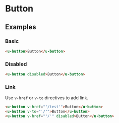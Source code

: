 # Button

## Examples
### Basic

``` html
<u-button>Button</u-button>
```

### Disabled

``` html
<u-button disabled>Button</u-button>
```

### Link

Use `v-href` or `v-to` directives to add link.

``` html
<u-button v-href="'/test'">Button</u-button>
<u-button v-to="'/'">Button</u-button>
<u-button v-href="'/'" disabled>Button</u-button>
```
